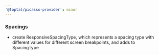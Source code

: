 ```yaml
---
'@toptal/picasso-provider': minor
---
```


### Spacings

- create ResponsiveSpacingType, which represents a spacing type with different values for different screen breakpoints, and adds to SpacingType
